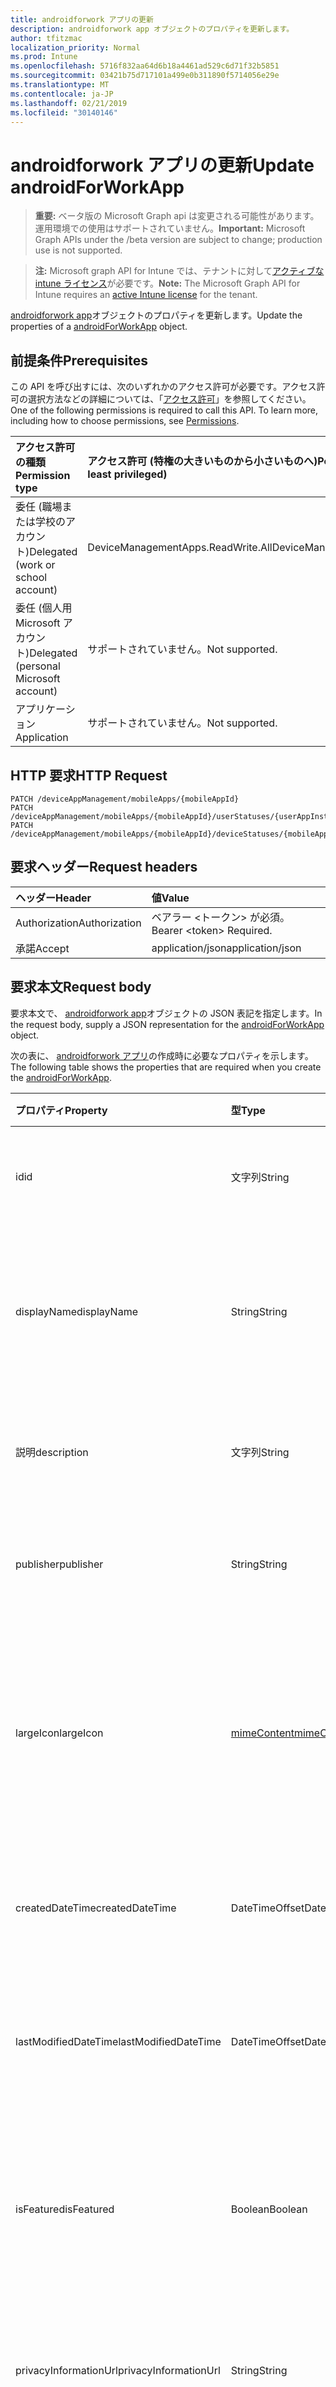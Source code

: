 ```yaml
---
title: androidforwork アプリの更新
description: androidforwork app オブジェクトのプロパティを更新します。
author: tfitzmac
localization_priority: Normal
ms.prod: Intune
ms.openlocfilehash: 5716f832aa64d6b18a4461ad529c6d71f32b5851
ms.sourcegitcommit: 03421b75d717101a499e0b311890f5714056e29e
ms.translationtype: MT
ms.contentlocale: ja-JP
ms.lasthandoff: 02/21/2019
ms.locfileid: "30140146"
---
```

# <a name="update-androidforworkapp"></a><span data-ttu-id="4ff1b-103">androidforwork アプリの更新</span><span class="sxs-lookup"><span data-stu-id="4ff1b-103">Update androidForWorkApp</span></span>

> <span data-ttu-id="4ff1b-104">**重要:** ベータ版の Microsoft Graph api は変更される可能性があります。運用環境での使用はサポートされていません。</span><span class="sxs-lookup"><span data-stu-id="4ff1b-104">**Important:** Microsoft Graph APIs under the /beta version are subject to change; production use is not supported.</span></span>

> <span data-ttu-id="4ff1b-105">**注:** Microsoft graph API for Intune では、テナントに対して[アクティブな intune ライセンス](https://go.microsoft.com/fwlink/?linkid=839381)が必要です。</span><span class="sxs-lookup"><span data-stu-id="4ff1b-105">**Note:** The Microsoft Graph API for Intune requires an [active Intune license](https://go.microsoft.com/fwlink/?linkid=839381) for the tenant.</span></span>

<span data-ttu-id="4ff1b-106">[androidforwork app](../resources/intune-apps-androidforworkapp.md)オブジェクトのプロパティを更新します。</span><span class="sxs-lookup"><span data-stu-id="4ff1b-106">Update the properties of a [androidForWorkApp](../resources/intune-apps-androidforworkapp.md) object.</span></span>

## <a name="prerequisites"></a><span data-ttu-id="4ff1b-107">前提条件</span><span class="sxs-lookup"><span data-stu-id="4ff1b-107">Prerequisites</span></span>
<span data-ttu-id="4ff1b-p101">この API を呼び出すには、次のいずれかのアクセス許可が必要です。アクセス許可の選択方法などの詳細については、「[アクセス許可](/concepts/permissions-reference.md)」を参照してください。</span><span class="sxs-lookup"><span data-stu-id="4ff1b-p101">One of the following permissions is required to call this API. To learn more, including how to choose permissions, see [Permissions](/concepts/permissions-reference.md).</span></span>

|<span data-ttu-id="4ff1b-110">アクセス許可の種類</span><span class="sxs-lookup"><span data-stu-id="4ff1b-110">Permission type</span></span>|<span data-ttu-id="4ff1b-111">アクセス許可 (特権の大きいものから小さいものへ)</span><span class="sxs-lookup"><span data-stu-id="4ff1b-111">Permissions (from most to least privileged)</span></span>|
|:---|:---|
|<span data-ttu-id="4ff1b-112">委任 (職場または学校のアカウント)</span><span class="sxs-lookup"><span data-stu-id="4ff1b-112">Delegated (work or school account)</span></span>|<span data-ttu-id="4ff1b-113">DeviceManagementApps.ReadWrite.All</span><span class="sxs-lookup"><span data-stu-id="4ff1b-113">DeviceManagementApps.ReadWrite.All</span></span>|
|<span data-ttu-id="4ff1b-114">委任 (個人用 Microsoft アカウント)</span><span class="sxs-lookup"><span data-stu-id="4ff1b-114">Delegated (personal Microsoft account)</span></span>|<span data-ttu-id="4ff1b-115">サポートされていません。</span><span class="sxs-lookup"><span data-stu-id="4ff1b-115">Not supported.</span></span>|
|<span data-ttu-id="4ff1b-116">アプリケーション</span><span class="sxs-lookup"><span data-stu-id="4ff1b-116">Application</span></span>|<span data-ttu-id="4ff1b-117">サポートされていません。</span><span class="sxs-lookup"><span data-stu-id="4ff1b-117">Not supported.</span></span>|

## <a name="http-request"></a><span data-ttu-id="4ff1b-118">HTTP 要求</span><span class="sxs-lookup"><span data-stu-id="4ff1b-118">HTTP Request</span></span>
<!-- {
  "blockType": "ignored"
}
-->
``` http
PATCH /deviceAppManagement/mobileApps/{mobileAppId}
PATCH /deviceAppManagement/mobileApps/{mobileAppId}/userStatuses/{userAppInstallStatusId}/app
PATCH /deviceAppManagement/mobileApps/{mobileAppId}/deviceStatuses/{mobileAppInstallStatusId}/app
```

## <a name="request-headers"></a><span data-ttu-id="4ff1b-119">要求ヘッダー</span><span class="sxs-lookup"><span data-stu-id="4ff1b-119">Request headers</span></span>
|<span data-ttu-id="4ff1b-120">ヘッダー</span><span class="sxs-lookup"><span data-stu-id="4ff1b-120">Header</span></span>|<span data-ttu-id="4ff1b-121">値</span><span class="sxs-lookup"><span data-stu-id="4ff1b-121">Value</span></span>|
|:---|:---|
|<span data-ttu-id="4ff1b-122">Authorization</span><span class="sxs-lookup"><span data-stu-id="4ff1b-122">Authorization</span></span>|<span data-ttu-id="4ff1b-123">ベアラー &lt;トークン&gt; が必須。</span><span class="sxs-lookup"><span data-stu-id="4ff1b-123">Bearer &lt;token&gt; Required.</span></span>|
|<span data-ttu-id="4ff1b-124">承諾</span><span class="sxs-lookup"><span data-stu-id="4ff1b-124">Accept</span></span>|<span data-ttu-id="4ff1b-125">application/json</span><span class="sxs-lookup"><span data-stu-id="4ff1b-125">application/json</span></span>|

## <a name="request-body"></a><span data-ttu-id="4ff1b-126">要求本文</span><span class="sxs-lookup"><span data-stu-id="4ff1b-126">Request body</span></span>
<span data-ttu-id="4ff1b-127">要求本文で、 [androidforwork app](../resources/intune-apps-androidforworkapp.md)オブジェクトの JSON 表記を指定します。</span><span class="sxs-lookup"><span data-stu-id="4ff1b-127">In the request body, supply a JSON representation for the [androidForWorkApp](../resources/intune-apps-androidforworkapp.md) object.</span></span>

<span data-ttu-id="4ff1b-128">次の表に、 [androidforwork アプリ](../resources/intune-apps-androidforworkapp.md)の作成時に必要なプロパティを示します。</span><span class="sxs-lookup"><span data-stu-id="4ff1b-128">The following table shows the properties that are required when you create the [androidForWorkApp](../resources/intune-apps-androidforworkapp.md).</span></span>

|<span data-ttu-id="4ff1b-129">プロパティ</span><span class="sxs-lookup"><span data-stu-id="4ff1b-129">Property</span></span>|<span data-ttu-id="4ff1b-130">型</span><span class="sxs-lookup"><span data-stu-id="4ff1b-130">Type</span></span>|<span data-ttu-id="4ff1b-131">説明</span><span class="sxs-lookup"><span data-stu-id="4ff1b-131">Description</span></span>|
|:---|:---|:---|
|<span data-ttu-id="4ff1b-132">id</span><span class="sxs-lookup"><span data-stu-id="4ff1b-132">id</span></span>|<span data-ttu-id="4ff1b-133">文字列</span><span class="sxs-lookup"><span data-stu-id="4ff1b-133">String</span></span>|<span data-ttu-id="4ff1b-134">エンティティのキー。</span><span class="sxs-lookup"><span data-stu-id="4ff1b-134">Key of the entity.</span></span> <span data-ttu-id="4ff1b-135">[mobileApp](../resources/intune-apps-mobileapp.md) から継承します</span><span class="sxs-lookup"><span data-stu-id="4ff1b-135">Inherited from [mobileApp](../resources/intune-apps-mobileapp.md)</span></span>|
|<span data-ttu-id="4ff1b-136">displayName</span><span class="sxs-lookup"><span data-stu-id="4ff1b-136">displayName</span></span>|<span data-ttu-id="4ff1b-137">String</span><span class="sxs-lookup"><span data-stu-id="4ff1b-137">String</span></span>|<span data-ttu-id="4ff1b-138">管理者が提供またはインポートしたアプリのタイトル。</span><span class="sxs-lookup"><span data-stu-id="4ff1b-138">The admin provided or imported title of the app.</span></span> <span data-ttu-id="4ff1b-139">[mobileApp](../resources/intune-apps-mobileapp.md) から継承します</span><span class="sxs-lookup"><span data-stu-id="4ff1b-139">Inherited from [mobileApp](../resources/intune-apps-mobileapp.md)</span></span>|
|<span data-ttu-id="4ff1b-140">説明</span><span class="sxs-lookup"><span data-stu-id="4ff1b-140">description</span></span>|<span data-ttu-id="4ff1b-141">文字列</span><span class="sxs-lookup"><span data-stu-id="4ff1b-141">String</span></span>|<span data-ttu-id="4ff1b-142">アプリの説明。</span><span class="sxs-lookup"><span data-stu-id="4ff1b-142">The description of the app.</span></span> <span data-ttu-id="4ff1b-143">[mobileApp](../resources/intune-apps-mobileapp.md) から継承します</span><span class="sxs-lookup"><span data-stu-id="4ff1b-143">Inherited from [mobileApp](../resources/intune-apps-mobileapp.md)</span></span>|
|<span data-ttu-id="4ff1b-144">publisher</span><span class="sxs-lookup"><span data-stu-id="4ff1b-144">publisher</span></span>|<span data-ttu-id="4ff1b-145">String</span><span class="sxs-lookup"><span data-stu-id="4ff1b-145">String</span></span>|<span data-ttu-id="4ff1b-146">アプリの発行元。</span><span class="sxs-lookup"><span data-stu-id="4ff1b-146">The publisher of the app.</span></span> <span data-ttu-id="4ff1b-147">[mobileApp](../resources/intune-apps-mobileapp.md) から継承します</span><span class="sxs-lookup"><span data-stu-id="4ff1b-147">Inherited from [mobileApp](../resources/intune-apps-mobileapp.md)</span></span>|
|<span data-ttu-id="4ff1b-148">largeIcon</span><span class="sxs-lookup"><span data-stu-id="4ff1b-148">largeIcon</span></span>|[<span data-ttu-id="4ff1b-149">mimeContent</span><span class="sxs-lookup"><span data-stu-id="4ff1b-149">mimeContent</span></span>](../resources/intune-shared-mimecontent.md)|<span data-ttu-id="4ff1b-150">アプリの詳細に表示され、アイコンのアップロードに使用される大きなアイコン。</span><span class="sxs-lookup"><span data-stu-id="4ff1b-150">The large icon, to be displayed in the app details and used for upload of the icon.</span></span> <span data-ttu-id="4ff1b-151">[mobileApp](../resources/intune-apps-mobileapp.md) から継承します</span><span class="sxs-lookup"><span data-stu-id="4ff1b-151">Inherited from [mobileApp](../resources/intune-apps-mobileapp.md)</span></span>|
|<span data-ttu-id="4ff1b-152">createdDateTime</span><span class="sxs-lookup"><span data-stu-id="4ff1b-152">createdDateTime</span></span>|<span data-ttu-id="4ff1b-153">DateTimeOffset</span><span class="sxs-lookup"><span data-stu-id="4ff1b-153">DateTimeOffset</span></span>|<span data-ttu-id="4ff1b-154">アプリが作成された日時。</span><span class="sxs-lookup"><span data-stu-id="4ff1b-154">The date and time the app was created.</span></span> <span data-ttu-id="4ff1b-155">[mobileApp](../resources/intune-apps-mobileapp.md) から継承します</span><span class="sxs-lookup"><span data-stu-id="4ff1b-155">Inherited from [mobileApp](../resources/intune-apps-mobileapp.md)</span></span>|
|<span data-ttu-id="4ff1b-156">lastModifiedDateTime</span><span class="sxs-lookup"><span data-stu-id="4ff1b-156">lastModifiedDateTime</span></span>|<span data-ttu-id="4ff1b-157">DateTimeOffset</span><span class="sxs-lookup"><span data-stu-id="4ff1b-157">DateTimeOffset</span></span>|<span data-ttu-id="4ff1b-158">アプリが最後に変更された日時。</span><span class="sxs-lookup"><span data-stu-id="4ff1b-158">The date and time the app was last modified.</span></span> <span data-ttu-id="4ff1b-159">[mobileApp](../resources/intune-apps-mobileapp.md) から継承します</span><span class="sxs-lookup"><span data-stu-id="4ff1b-159">Inherited from [mobileApp](../resources/intune-apps-mobileapp.md)</span></span>|
|<span data-ttu-id="4ff1b-160">isFeatured</span><span class="sxs-lookup"><span data-stu-id="4ff1b-160">isFeatured</span></span>|<span data-ttu-id="4ff1b-161">Boolean</span><span class="sxs-lookup"><span data-stu-id="4ff1b-161">Boolean</span></span>|<span data-ttu-id="4ff1b-162">アプリが管理者のおすすめとしてマークされたかどうかを示す値。[mobileApp](../resources/intune-apps-mobileapp.md) から継承します</span><span class="sxs-lookup"><span data-stu-id="4ff1b-162">The value indicating whether the app is marked as featured by the admin. Inherited from [mobileApp](../resources/intune-apps-mobileapp.md)</span></span>|
|<span data-ttu-id="4ff1b-163">privacyInformationUrl</span><span class="sxs-lookup"><span data-stu-id="4ff1b-163">privacyInformationUrl</span></span>|<span data-ttu-id="4ff1b-164">String</span><span class="sxs-lookup"><span data-stu-id="4ff1b-164">String</span></span>|<span data-ttu-id="4ff1b-165">プライバシーに関する声明の URL。</span><span class="sxs-lookup"><span data-stu-id="4ff1b-165">The privacy statement Url.</span></span> <span data-ttu-id="4ff1b-166">[mobileApp](../resources/intune-apps-mobileapp.md) から継承します</span><span class="sxs-lookup"><span data-stu-id="4ff1b-166">Inherited from [mobileApp](../resources/intune-apps-mobileapp.md)</span></span>|
|<span data-ttu-id="4ff1b-167">informationUrl</span><span class="sxs-lookup"><span data-stu-id="4ff1b-167">informationUrl</span></span>|<span data-ttu-id="4ff1b-168">String</span><span class="sxs-lookup"><span data-stu-id="4ff1b-168">String</span></span>|<span data-ttu-id="4ff1b-169">詳細情報の URL。</span><span class="sxs-lookup"><span data-stu-id="4ff1b-169">The more information Url.</span></span> <span data-ttu-id="4ff1b-170">[mobileApp](../resources/intune-apps-mobileapp.md) から継承します</span><span class="sxs-lookup"><span data-stu-id="4ff1b-170">Inherited from [mobileApp](../resources/intune-apps-mobileapp.md)</span></span>|
|<span data-ttu-id="4ff1b-171">owner</span><span class="sxs-lookup"><span data-stu-id="4ff1b-171">owner</span></span>|<span data-ttu-id="4ff1b-172">String</span><span class="sxs-lookup"><span data-stu-id="4ff1b-172">String</span></span>|<span data-ttu-id="4ff1b-173">アプリの所有者。</span><span class="sxs-lookup"><span data-stu-id="4ff1b-173">The owner of the app.</span></span> <span data-ttu-id="4ff1b-174">[mobileApp](../resources/intune-apps-mobileapp.md) から継承します</span><span class="sxs-lookup"><span data-stu-id="4ff1b-174">Inherited from [mobileApp](../resources/intune-apps-mobileapp.md)</span></span>|
|<span data-ttu-id="4ff1b-175">developer</span><span class="sxs-lookup"><span data-stu-id="4ff1b-175">developer</span></span>|<span data-ttu-id="4ff1b-176">String</span><span class="sxs-lookup"><span data-stu-id="4ff1b-176">String</span></span>|<span data-ttu-id="4ff1b-177">アプリの開発者。</span><span class="sxs-lookup"><span data-stu-id="4ff1b-177">The developer of the app.</span></span> <span data-ttu-id="4ff1b-178">[mobileApp](../resources/intune-apps-mobileapp.md) から継承します</span><span class="sxs-lookup"><span data-stu-id="4ff1b-178">Inherited from [mobileApp](../resources/intune-apps-mobileapp.md)</span></span>|
|<span data-ttu-id="4ff1b-179">notes</span><span class="sxs-lookup"><span data-stu-id="4ff1b-179">notes</span></span>|<span data-ttu-id="4ff1b-180">String</span><span class="sxs-lookup"><span data-stu-id="4ff1b-180">String</span></span>|<span data-ttu-id="4ff1b-181">アプリ用のメモ。</span><span class="sxs-lookup"><span data-stu-id="4ff1b-181">Notes for the app.</span></span> <span data-ttu-id="4ff1b-182">[mobileApp](../resources/intune-apps-mobileapp.md) から継承します</span><span class="sxs-lookup"><span data-stu-id="4ff1b-182">Inherited from [mobileApp](../resources/intune-apps-mobileapp.md)</span></span>|
|<span data-ttu-id="4ff1b-183">uploadState</span><span class="sxs-lookup"><span data-stu-id="4ff1b-183">uploadState</span></span>|<span data-ttu-id="4ff1b-184">Int32</span><span class="sxs-lookup"><span data-stu-id="4ff1b-184">Int32</span></span>|<span data-ttu-id="4ff1b-185">アップロード状態。</span><span class="sxs-lookup"><span data-stu-id="4ff1b-185">The upload state.</span></span> <span data-ttu-id="4ff1b-186">[mobileApp](../resources/intune-apps-mobileapp.md) から継承します</span><span class="sxs-lookup"><span data-stu-id="4ff1b-186">Inherited from [mobileApp](../resources/intune-apps-mobileapp.md)</span></span>|
|<span data-ttu-id="4ff1b-187">publishingState</span><span class="sxs-lookup"><span data-stu-id="4ff1b-187">publishingState</span></span>|[<span data-ttu-id="4ff1b-188">mobileAppPublishingState</span><span class="sxs-lookup"><span data-stu-id="4ff1b-188">mobileAppPublishingState</span></span>](../resources/intune-apps-mobileapppublishingstate.md)|<span data-ttu-id="4ff1b-189">アプリの発行の状態。</span><span class="sxs-lookup"><span data-stu-id="4ff1b-189">The publishing state for the app.</span></span> <span data-ttu-id="4ff1b-190">アプリが発行されていない限り、アプリを割り当てることができません。</span><span class="sxs-lookup"><span data-stu-id="4ff1b-190">The app cannot be assigned unless the app is published.</span></span> <span data-ttu-id="4ff1b-191">[mobileApp](../resources/intune-apps-mobileapp.md)から継承されます。</span><span class="sxs-lookup"><span data-stu-id="4ff1b-191">Inherited from [mobileApp](../resources/intune-apps-mobileapp.md).</span></span> <span data-ttu-id="4ff1b-192">可能な値は `notPublished`、`processing`、`published` です。</span><span class="sxs-lookup"><span data-stu-id="4ff1b-192">Possible values are: `notPublished`, `processing`, `published`.</span></span>|
|<span data-ttu-id="4ff1b-193">isAssigned</span><span class="sxs-lookup"><span data-stu-id="4ff1b-193">isAssigned</span></span>|<span data-ttu-id="4ff1b-194">Boolean</span><span class="sxs-lookup"><span data-stu-id="4ff1b-194">Boolean</span></span>|<span data-ttu-id="4ff1b-195">アプリが少なくとも1つのグループに割り当てられているかどうかを示す値。</span><span class="sxs-lookup"><span data-stu-id="4ff1b-195">The value indicating whether the app is assigned to at least one group.</span></span> <span data-ttu-id="4ff1b-196">[mobileApp](../resources/intune-apps-mobileapp.md) から継承します</span><span class="sxs-lookup"><span data-stu-id="4ff1b-196">Inherited from [mobileApp](../resources/intune-apps-mobileapp.md)</span></span>|
|<span data-ttu-id="4ff1b-197">roleScopeTagIds</span><span class="sxs-lookup"><span data-stu-id="4ff1b-197">roleScopeTagIds</span></span>|<span data-ttu-id="4ff1b-198">String コレクション</span><span class="sxs-lookup"><span data-stu-id="4ff1b-198">String collection</span></span>|<span data-ttu-id="4ff1b-199">このモバイルアプリの範囲タグ id のリスト。</span><span class="sxs-lookup"><span data-stu-id="4ff1b-199">List of scope tag ids for this mobile app.</span></span> <span data-ttu-id="4ff1b-200">[mobileApp](../resources/intune-apps-mobileapp.md) から継承します</span><span class="sxs-lookup"><span data-stu-id="4ff1b-200">Inherited from [mobileApp](../resources/intune-apps-mobileapp.md)</span></span>|
|<span data-ttu-id="4ff1b-201">packageId</span><span class="sxs-lookup"><span data-stu-id="4ff1b-201">packageId</span></span>|<span data-ttu-id="4ff1b-202">String</span><span class="sxs-lookup"><span data-stu-id="4ff1b-202">String</span></span>|<span data-ttu-id="4ff1b-203">パッケージの識別子。</span><span class="sxs-lookup"><span data-stu-id="4ff1b-203">The package identifier.</span></span>|
|<span data-ttu-id="4ff1b-204">appIdentifier</span><span class="sxs-lookup"><span data-stu-id="4ff1b-204">appIdentifier</span></span>|<span data-ttu-id="4ff1b-205">String</span><span class="sxs-lookup"><span data-stu-id="4ff1b-205">String</span></span>|<span data-ttu-id="4ff1b-206">ID 名。</span><span class="sxs-lookup"><span data-stu-id="4ff1b-206">The Identity Name.</span></span>|
|<span data-ttu-id="4ff1b-207">usedLicenseCount</span><span class="sxs-lookup"><span data-stu-id="4ff1b-207">usedLicenseCount</span></span>|<span data-ttu-id="4ff1b-208">Int32</span><span class="sxs-lookup"><span data-stu-id="4ff1b-208">Int32</span></span>|<span data-ttu-id="4ff1b-209">使用中の VPP ライセンスの数。</span><span class="sxs-lookup"><span data-stu-id="4ff1b-209">The number of VPP licenses in use.</span></span>|
|<span data-ttu-id="4ff1b-210">totalLicenseCount</span><span class="sxs-lookup"><span data-stu-id="4ff1b-210">totalLicenseCount</span></span>|<span data-ttu-id="4ff1b-211">Int32</span><span class="sxs-lookup"><span data-stu-id="4ff1b-211">Int32</span></span>|<span data-ttu-id="4ff1b-212">VPP ライセンスの総数。</span><span class="sxs-lookup"><span data-stu-id="4ff1b-212">The total number of VPP licenses.</span></span>|
|<span data-ttu-id="4ff1b-213">appStoreUrl</span><span class="sxs-lookup"><span data-stu-id="4ff1b-213">appStoreUrl</span></span>|<span data-ttu-id="4ff1b-214">String</span><span class="sxs-lookup"><span data-stu-id="4ff1b-214">String</span></span>|<span data-ttu-id="4ff1b-215">ワークストアアプリの URL を再生します。</span><span class="sxs-lookup"><span data-stu-id="4ff1b-215">The Play for Work Store app URL.</span></span>|



## <a name="response"></a><span data-ttu-id="4ff1b-216">応答</span><span class="sxs-lookup"><span data-stu-id="4ff1b-216">Response</span></span>
<span data-ttu-id="4ff1b-217">成功した場合、このメソッド`200 OK`は応答コードと、応答本文で更新された[androidforwork app](../resources/intune-apps-androidforworkapp.md)オブジェクトを返します。</span><span class="sxs-lookup"><span data-stu-id="4ff1b-217">If successful, this method returns a `200 OK` response code and an updated [androidForWorkApp](../resources/intune-apps-androidforworkapp.md) object in the response body.</span></span>

## <a name="example"></a><span data-ttu-id="4ff1b-218">例</span><span class="sxs-lookup"><span data-stu-id="4ff1b-218">Example</span></span>

### <a name="request"></a><span data-ttu-id="4ff1b-219">要求</span><span class="sxs-lookup"><span data-stu-id="4ff1b-219">Request</span></span>
<span data-ttu-id="4ff1b-220">以下は、要求の例です。</span><span class="sxs-lookup"><span data-stu-id="4ff1b-220">Here is an example of the request.</span></span>
``` http
PATCH https://graph.microsoft.com/beta/deviceAppManagement/mobileApps/{mobileAppId}
Content-type: application/json
Content-length: 876

{
  "@odata.type": "#microsoft.graph.androidForWorkApp",
  "displayName": "Display Name value",
  "description": "Description value",
  "publisher": "Publisher value",
  "largeIcon": {
    "@odata.type": "microsoft.graph.mimeContent",
    "type": "Type value",
    "value": "dmFsdWU="
  },
  "isFeatured": true,
  "privacyInformationUrl": "https://example.com/privacyInformationUrl/",
  "informationUrl": "https://example.com/informationUrl/",
  "owner": "Owner value",
  "developer": "Developer value",
  "notes": "Notes value",
  "uploadState": 11,
  "publishingState": "processing",
  "isAssigned": true,
  "roleScopeTagIds": [
    "Role Scope Tag Ids value"
  ],
  "packageId": "Package Id value",
  "appIdentifier": "App Identifier value",
  "usedLicenseCount": 0,
  "totalLicenseCount": 1,
  "appStoreUrl": "https://example.com/appStoreUrl/"
}
```

### <a name="response"></a><span data-ttu-id="4ff1b-221">応答</span><span class="sxs-lookup"><span data-stu-id="4ff1b-221">Response</span></span>
<span data-ttu-id="4ff1b-p118">以下は、応答の例です。注:簡潔にするために、ここに示す応答オブジェクトは切り詰められている場合があります。すべてのプロパティは実際の呼び出しから返されます。</span><span class="sxs-lookup"><span data-stu-id="4ff1b-p118">Here is an example of the response. Note: The response object shown here may be truncated for brevity. All of the properties will be returned from an actual call.</span></span>
``` http
HTTP/1.1 200 OK
Content-Type: application/json
Content-Length: 1048

{
  "@odata.type": "#microsoft.graph.androidForWorkApp",
  "id": "c5010785-0785-c501-8507-01c5850701c5",
  "displayName": "Display Name value",
  "description": "Description value",
  "publisher": "Publisher value",
  "largeIcon": {
    "@odata.type": "microsoft.graph.mimeContent",
    "type": "Type value",
    "value": "dmFsdWU="
  },
  "createdDateTime": "2017-01-01T00:02:43.5775965-08:00",
  "lastModifiedDateTime": "2017-01-01T00:00:35.1329464-08:00",
  "isFeatured": true,
  "privacyInformationUrl": "https://example.com/privacyInformationUrl/",
  "informationUrl": "https://example.com/informationUrl/",
  "owner": "Owner value",
  "developer": "Developer value",
  "notes": "Notes value",
  "uploadState": 11,
  "publishingState": "processing",
  "isAssigned": true,
  "roleScopeTagIds": [
    "Role Scope Tag Ids value"
  ],
  "packageId": "Package Id value",
  "appIdentifier": "App Identifier value",
  "usedLicenseCount": 0,
  "totalLicenseCount": 1,
  "appStoreUrl": "https://example.com/appStoreUrl/"
}
```




